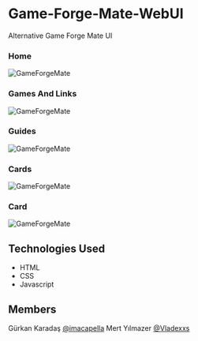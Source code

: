 # Game-Forge-Mate-WebUI
 Alternative Game Forge Mate UI
 ### Home
![GameForgeMate](imagesforeadme/home)
### Games And Links
![GameForgeMate](imagesforeadme/gamesandlinks)
### Guides
![GameForgeMate](imagesforeadme/guides)
### Cards
![GameForgeMate](imagesforeadme/cards)
### Card
![GameForgeMate](imagesforeadme/card)

## Technologies Used

- HTML
- CSS
- Javascript

## Members
Gürkan Karadaş [@imacapella](https://github.com/imacapella)
Mert Yılmazer  [@Vladexxs](https://github.com/Vladexxs)
